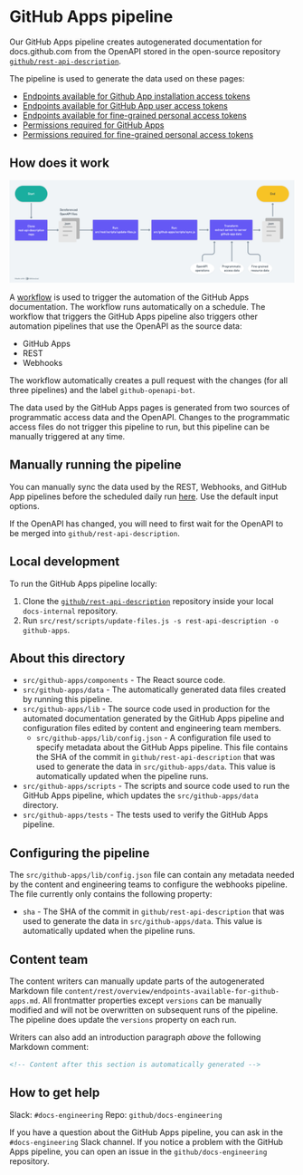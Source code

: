 # GitHub Apps pipeline

Our GitHub Apps pipeline creates autogenerated documentation for docs.github.com from the OpenAPI stored in the open-source repository [`github/rest-api-description`](https://github.com/github/rest-api-description).

The pipeline is used to generate the data used on these pages:
- [Endpoints available for Github App installation access tokens](https://docs.github.com/en/rest/authentication/endpoints-available-for-github-app-installation-access-tokens)
- [Endpoints available for GitHub App user access tokens](https://docs.github.com/en/rest/authentication/endpoints-available-for-github-app-user-access-tokens)
- [Endpoints available for fine-grained personal access tokens](https://docs.github.com/en/rest/authentication/endpoints-available-for-fine-grained-personal-access-tokens)
- [Permissions required for GitHub Apps](https://docs.github.com/en/rest/authentication/permissions-required-for-github-apps)
- [Permissions required for fine-grained personal access tokens](https://docs.github.com/en/rest/authentication/permissions-required-for-fine-grained-personal-access-tokens)

## How does it work

![A flow chart describing how the automation pipeline for GitHub Apps generates documentation](./github-apps-pipeline-flowchart.png)

A [workflow](.github/workflows/sync-openapi.yml) is used to trigger the automation of the GitHub Apps documentation. The workflow runs automatically on a schedule. The workflow that triggers the GitHub Apps pipeline also triggers other automation pipelines that use the OpenAPI as the source data:

- GitHub Apps
- REST
- Webhooks

The workflow automatically creates a pull request with the changes (for all three pipelines) and the label `github-openapi-bot`.

The data used by the GitHub Apps pages is generated from two sources of programmatic access data and the OpenAPI. Changes to the programmatic access files do not trigger this pipeline to run, but this pipeline can be manually triggered at any time.

## Manually running the pipeline

You can manually sync the data used by the REST, Webhooks, and GitHub App pipelines before the scheduled daily run [here](https://github.com/github/docs-internal/actions/workflows/sync-openapi.yml). Use the default input options.

If the OpenAPI has changed, you will need to first wait for the OpenAPI to be merged into `github/rest-api-description`.

## Local development

To run the GitHub Apps pipeline locally:

1. Clone the [`github/rest-api-description`](https://github.com/github/rest-api-description) repository inside your local `docs-internal` repository. 
1. Run `src/rest/scripts/update-files.js -s rest-api-description -o github-apps`.

## About this directory

- `src/github-apps/components` - The React source code.
- `src/github-apps/data` - The automatically generated data files created by running this pipeline.
- `src/github-apps/lib` - The source code used in production for the automated documentation generated by the GitHub Apps pipeline and configuration files edited by content and engineering team members.
  - `src/github-apps/lib/config.json` - A configuration file used to specify metadata about the GitHub Apps pipeline. This file contains the SHA of the commit in `github/rest-api-description` that was used to generate the data in `src/github-apps/data`. This value is automatically updated when the pipeline runs.
- `src/github-apps/scripts` - The scripts and source code used to run the GitHub Apps pipeline, which updates the `src/github-apps/data` directory.
- `src/github-apps/tests` - The tests used to verify the GitHub Apps pipeline.

## Configuring the pipeline

The `src/github-apps/lib/config.json` file can contain any metadata needed by the content and engineering teams to configure the webhooks pipeline. The file currently only contains the following property:

- `sha` - The SHA of the commit in `github/rest-api-description` that was used to generate the data in `src/github-apps/data`. This value is automatically updated when the pipeline runs.

## Content team

The content writers can manually update parts of the autogenerated Markdown file `content/rest/overview/endpoints-available-for-github-apps.md`. All frontmatter properties except `versions` can be manually modified and will not be overwritten on subsequent runs of the pipeline. The pipeline does update the `versions` property on each run.

Writers can also add an introduction paragraph _above_ the following Markdown comment:

```markdown
<!-- Content after this section is automatically generated -->
```

## How to get help

Slack: `#docs-engineering`
Repo: `github/docs-engineering`

If you have a question about the GitHub Apps pipeline, you can ask in the `#docs-engineering` Slack channel. If you notice a problem with the GitHub Apps pipeline, you can open an issue in the `github/docs-engineering` repository.
